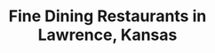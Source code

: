 ---
active: true
aliases: []
description: Fine Dining restaurants offering curbside, takeout, and delivery food
  in Lawrence, Kansas
name: Fine Dining
redirect_from: []
sitemap: true
slug: fine-dining
title: Fine Dining Restaurants in Lawrence, Kansas
---